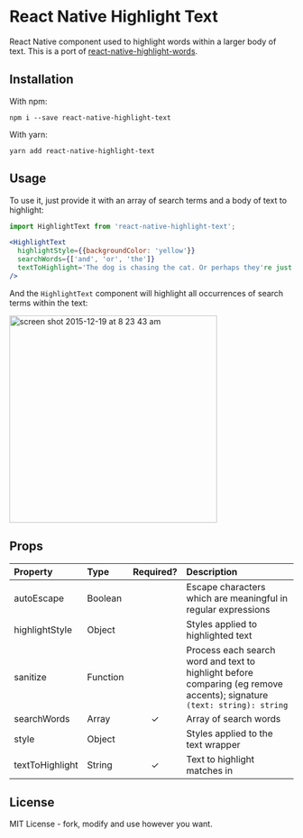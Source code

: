 # React Native Highlight Text
React Native component used to highlight words within a larger body of text. This is a port of [react-native-highlight-words](https://github.com/clauderic/react-native-highlight-words).

## Installation

With npm:
```
npm i --save react-native-highlight-text
```

With yarn:
```
yarn add react-native-highlight-text
```

## Usage

To use it, just provide it with an array of search terms and a body of text to highlight:

```jsx
import HighlightText from 'react-native-highlight-text';

<HighlightText
  highlightStyle={{backgroundColor: 'yellow'}}
  searchWords={['and', 'or', 'the']}
  textToHighlight='The dog is chasing the cat. Or perhaps they're just playing?'
/>
```

And the `HighlightText` component will highlight all occurrences of search terms within the text:

<img width="368" alt="screen shot 2015-12-19 at 8 23 43 am" src="https://cloud.githubusercontent.com/assets/29597/11914033/e3c319f6-a629-11e5-896d-1a5ce22c9ea2.png">


## Props

| Property        | Type          | Required? | Description                                                                                                             |
|:----------------|:--------------|:---------:|:------------------------------------------------------------------------------------------------------------------------|
| autoEscape      | Boolean       |           | Escape characters which are meaningful in regular expressions                                                           |
| highlightStyle  | Object        |           | Styles applied to highlighted text                                                                                      |
| sanitize        | Function      |           | Process each search word and text to highlight before comparing (eg remove accents); signature `(text: string): string` |
| searchWords     | Array<String> |     ✓     | Array of search words                                                                                                   |
| style           | Object        |           | Styles applied to the text wrapper                                                                                      |
| textToHighlight | String        |     ✓     | Text to highlight matches in                                                                                            |

## License
MIT License - fork, modify and use however you want.
